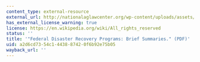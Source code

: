 ```yaml
---
content_type: external-resource
external_url: http://nationalaglawcenter.org/wp-content/uploads/assets/crs/RL31734.pdf
has_external_license_warning: true
license: https://en.wikipedia.org/wiki/All_rights_reserved
status: ''
title: '"Federal Disaster Recovery Programs: Brief Summaries." (PDF)'
uid: a2d6cd73-54c1-4438-8742-0f6b92e75b05
wayback_url: ''
---
```

